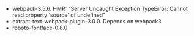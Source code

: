 * webpack-3.5.6. HMR: "Server Uncaught Exception  TypeError: Cannot read property 'source' of undefined"
* extract-text-webpack-plugin-3.0.0. Depends on webpack3 
* roboto-fontface-0.8.0
